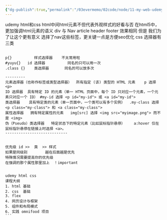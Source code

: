 ```yaml
---
{"dg-publish":true,"permalink":"/03evermemo/02code/node/11-my-web-udemy-html-css/"}
---
```





udemy html和css 
html中间html元素不但代表外观样式的好看与否
在html5中，更加强调html元素的语义
div
与
Nav article header footer
效果相同
但是
我们为了让这个更有意义
选择了nav这些标签，更关键一点是方便seo优化
css 选择器有三类
````

p{}          样式选择器    不太常用啦
#yuyu{}   id 选择器          同名的只可以用一次
.class {}    类选择器       同名的可以放多次

---------
元素选择器（也称作标签或类型选择器）	所有指定 (该) 类型的 HTML 元素	p 选择 <p>
ID 选择器	具有特定 ID 的元素（单一 HTML 页面中，每个 ID 只对应一个元素，一个元素只对应一个 ID）	#my-id 选择 <p id="my-id"> 或 <a id="my-id">
类选择器	具有特定类的元素（单一页面中，一个类可以有多个实例）	.my-class 选择 <p class="my-class"> 和 <a class="my-class">
属性选择器	拥有特定属性的元素	img[src] 选择 <img src="myimage.png"> 而不是 <img>
伪（Pseudo）类选择器	特定状态下的特定元素（比如鼠标指针悬停）	a:hover 仅在鼠标指针悬停在链接上时选择 <a>。
----------------------------


优先级 id >>  类  >> 样式
如果是同级别        越在后面越是优先
特殊情况需要提高你的优先级  
在强调的那个属性那里加上  ！important


udemy html css
课程大纲
1. html 基础
2. css  基础
3. flex 
4. 网页设计与框架
5. 组件和布局模式
6. 实践 omnifood 项目
```
